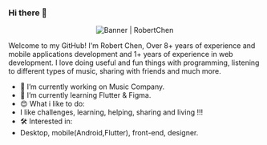 ### Hi there 👋

<!--
**chyaohui/chyaohui** is a ✨ _special_ ✨ repository because its `README.md` (this file) appears on your GitHub profile.
-->
<div align="center"><img alt="Banner | RobertChen" src="https://i.imgur.com/34fiEUG.gif" /></div>


Welcome to my GitHub! I'm Robert Chen, Over 8+ years of experience and mobile applications development and 1+ years of experience in web development. I love doing useful and fun things with programming, listening to different types of music, sharing with friends and much more.

- 🔭 I’m currently working on Music Company.
- 🌱 I’m currently learning Flutter & Figma.
- 😍 What i like to do: 
-    I like challenges, learning, helping, sharing and living !!!
- 🛠 Interested in: 
-    Desktop, mobile(Android,Flutter), front-end, designer.

